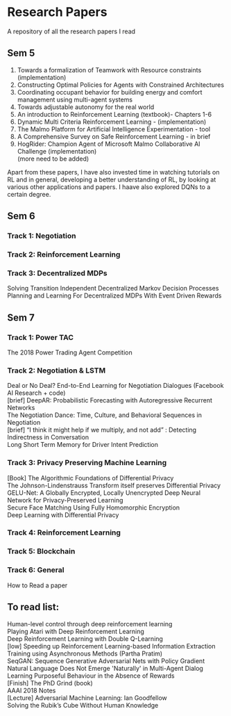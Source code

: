 # Research Papers
A repository of all the research papers I read

## Sem 5  
1. Towards a formalization of Teamwork with Resource constraints (implementation)  
2. Constructing Optimal Policies for Agents with Constrained Architectures  
3. Coordinating occupant behavior for building energy and comfort management using multi-agent systems  
4. Towards adjustable autonomy for the real world  
5. An introduction to Reinforcement Learning (textbook)- Chapters 1-6  
6. Dynamic Multi Criteria Reinforcement Learning - (implementation)  
7. The Malmo Platform for Artificial Intelligence Experimentation - tool  
8. A Comprehensive Survey on Safe Reinforcement Learning - in brief  
9. HogRider: Champion Agent of Microsoft Malmo Collaborative AI Challenge (implementation)  
(more need to be added)  

Apart from these papers, I have also invested time in watching tutorials on RL and in general, developing a better understanding of RL, by looking at various other applications and papers. I haave also explored DQNs to a certain degree.  

## Sem 6
### Track 1: Negotiation
### Track 2: Reinforcement Learning
### Track 3: Decentralized MDPs
Solving Transition Independent Decentralized Markov Decision Processes  
Planning and Learning For Decentralized MDPs With Event Driven Rewards  

## Sem 7  
### Track 1: Power TAC
The 2018 Power Trading Agent Competition  
### Track 2: Negotiation & LSTM
Deal or No Deal? End-to-End Learning for Negotiation Dialogues  (Facebook AI Research + code)  
[brief] DeepAR: Probabilistic Forecasting with Autoregressive Recurrent Networks  
The Negotiation Dance: Time, Culture, and Behavioral Sequences in Negotiation  
[brief] “I think it might help if we multiply, and not add” : Detecting Indirectness in Conversation  
Long Short Term Memory for Driver Intent Prediction  
### Track 3: Privacy Preserving Machine Learning
[Book] The Algorithmic Foundations of Differential Privacy  
The Johnson-Lindenstrauss Transform itself preserves Differential Privacy  
GELU-Net: A Globally Encrypted, Locally Unencrypted Deep Neural Network for Privacy-Preserved Learning  
Secure Face Matching Using Fully Homomorphic Encryption  
Deep Learning with Differential Privacy  
### Track 4: Reinforcement Learning
### Track 5: Blockchain  
### Track 6: General
How to Read a paper  

## To read list:
Human-level control through deep reinforcement learning  
Playing Atari with Deep Reinforcement Learning  
Deep Reinforcement Learning with Double Q-Learning  
[low] Speeding up Reinforcement Learning-based Information Extraction Training using Asynchronous Methods (Partha Pratim)  
SeqGAN: Sequence Generative Adversarial Nets with Policy Gradient  
Natural Language Does Not Emerge 'Naturally' in Multi-Agent Dialog  
Learning Purposeful Behaviour in the Absence of Rewards  
[Finish] The PhD Grind (book)  
AAAI 2018 Notes  
[Lecture] Adversarial Machine Learning: Ian Goodfellow  
Solving the Rubik’s Cube Without Human Knowledge  
